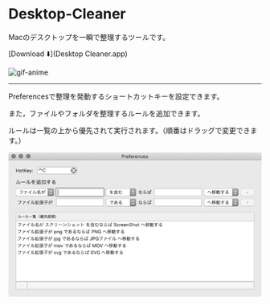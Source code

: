 # Desktop-Cleaner

Macのデスクトップを一瞬で整理するツールです。

[Download ⬇️](Desktop Cleaner.app)

![gif-anime](material/desktop_cleaner.gif)



*****

Preferencesで整理を発動するショートカットキーを設定できます。

また，ファイルやフォルダを整理するルールを追加できます。

ルールは一覧の上から優先されて実行されます。（順番はドラッグで変更できます。）



![preferences](material/preferences.png)

